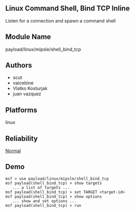 ## Linux Command Shell, Bind TCP Inline

Listen for a connection and spawn a command shell


## Module Name
payload/linux/mipsle/shell_bind_tcp

## Authors
* scut
* vaicebine
* Vlatko Kosturjak
* juan vazquez





## Platforms
linux

## Reliability
[Normal](https://github.com/rapid7/metasploit-framework/wiki/Exploit-Ranking)

## Demo

```
msf > use payload/linux/mipsle/shell_bind_tcp
msf payload(shell_bind_tcp) > show targets
   ... a list of targets ...
msf payload(shell_bind_tcp) > set TARGET <target-id>
msf payload(shell_bind_tcp) > show options
   ... show and set options ...
msf payload(shell_bind_tcp) > run
```
    
    